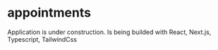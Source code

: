 # appointments
Application is under construction. Is being builded with React, Next.js, Typescript, TailwindCss
